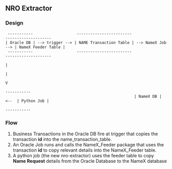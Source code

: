 ## NRO Extractor
### Design

```
 -----------                   ------------------------                     --------------------
| Oracle DB | --> trigger --> | NAME Transaction Table | --> NameX Job --> | NameX Feeder Table |
 -----------                   ------------------------                     --------------------
                                                                                      |
                                                                                      |
                                                                                      V
                                                                              -----------
                                                        | NameX DB |    <--  | Python Job |
                                                                              -----------
```

### Flow
1. Business Transactions in the Oracle DB fire at trigger that copies the transaction **id** into the name_transaction_table. 
2. An Oracle Job runs and calls the NameX_Feeder package that uses the transaction **id** to copy relevant details into the NameX_Feeder table.
3. A python job (the new nro-extractor) uses the feeder table to copy **Name Request** details from the Oracle Database to the NameX database 